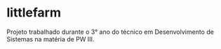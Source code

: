 # littlefarm
Projeto trabalhado durante o 3° ano do técnico em Desenvolvimento de Sistemas na matéria de PW III.
